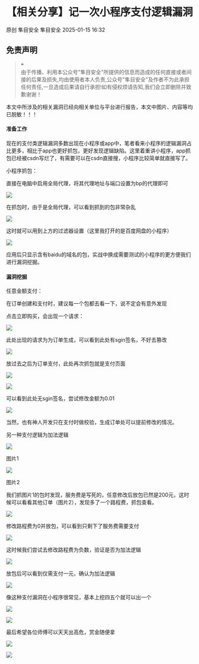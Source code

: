 #  【相关分享】记一次小程序支付逻辑漏洞   
原创 隼目安全  隼目安全   2025-01-15 16:32  
  
## 免责声明  
> ❝  
> 由于传播、利用本公众号"隼目安全"所提供的信息而造成的任何直接或者间接的后果及损失,均由使用者本人负责,公众号"隼目安全"及作者不为此承担任何责任,一旦造成后果请自行承担!如有侵权烦请告知,我们会立即删除并致歉谢谢！  
  
  
本文中所涉及的相关漏洞已经向相关单位与平台进行报告，本文中图片、内容等均已脱敏！！！  
#### 准备工作  
  
现在的支付类逻辑漏洞多数出现在小程序或app中，笔者看来小程序的逻辑漏洞占比更多，相比于app也更好抓包，更好发现逻辑缺陷。这里着重讲小程序，app抓包已经被csdn写烂了，有需要可以在csdn直接搜，小程序比较简单就直接写了。  
  
小程序抓包：  
  
直接在电脑中启用全局代理，将其代理地址与端口设置为bp的代理即可  
  
![](https://mmbiz.qpic.cn/mmbiz_png/9HKdHo8BvC1pyYictfRjlo3JHDbZhXmVYWtQoUnDcdzdaQHBjzcWyBEr1ypFLErgD6L0XziblMEfVv1iayoX2WWEw/640?wx_fmt=png&from=appmsg "")  
  
在抓包时，由于是全局代理，可以看到抓到的包非常杂乱  
  
![](https://mmbiz.qpic.cn/mmbiz_png/9HKdHo8BvC1pyYictfRjlo3JHDbZhXmVYygCUQQ9bZnoTq43VjIQKu8F2rSgajYsKbib2xjPqfwIjqzQTo62miaZQ/640?wx_fmt=png&from=appmsg "")  
  
这时就可以用到上方的过滤器设置（这里我打开的是百度网盘的小程序）  
  
![](https://mmbiz.qpic.cn/mmbiz_png/9HKdHo8BvC1pyYictfRjlo3JHDbZhXmVY7pUH7ceMmTFicDtYYCMsqXWm4KfBWT4cvK7mT7BW30OLHZqR0XeoxFQ/640?wx_fmt=png&from=appmsg "")  
  
应用后只显示含有baidu的域名的包，实战中换成需要测试的小程序的更方便我们进行漏洞挖掘。  
#### 漏洞挖掘  
  
任意金额支付：  
  
在订单创建和支付时，建议每一个包都去看一下，说不定会有意外发现  
  
点击立即购买，会出现一个请求：  
  
![](https://mmbiz.qpic.cn/mmbiz_png/9HKdHo8BvC1pyYictfRjlo3JHDbZhXmVYDw8MLAzpnI936qzyAXyWv7SBORSdqOgtbEcgxEqibzzyKibickHsZDJ2w/640?wx_fmt=png&from=appmsg "")  
  
此处出现的请求为为订单生成，可以看到此处有sgin签名，不好去篡改  
  
![](https://mmbiz.qpic.cn/mmbiz_png/9HKdHo8BvC1pyYictfRjlo3JHDbZhXmVY2tRoLf7DxNpPFyZ0qicFb0VRMFt0ibZ3qib1jibVqjVOvGMTbozzj5DFQQ/640?wx_fmt=png&from=appmsg "")  
  
放过去之后为订单支付，此处再次抓包就是支付页面  
  
![](https://mmbiz.qpic.cn/mmbiz_png/9HKdHo8BvC1pyYictfRjlo3JHDbZhXmVYRrDhjpr5efOObuWMicZkHH7U3oz4CDzdl0c7Owc5VtFFNpKJ31cHVzQ/640?wx_fmt=png&from=appmsg "")  
  
![](https://mmbiz.qpic.cn/mmbiz_png/9HKdHo8BvC1pyYictfRjlo3JHDbZhXmVYDTAibjrJOwkg1ickEuRtoK5vorbIXInLhT6vQDOohbOvhT1JrJnicaoZg/640?wx_fmt=png&from=appmsg "")  
  
可以看到此处无sgin签名，尝试修改金额为0.01  
  
![](https://mmbiz.qpic.cn/mmbiz_png/9HKdHo8BvC1pyYictfRjlo3JHDbZhXmVYIbTicgz0ibyoXClyXeshe2ic1ibsusQWicA6W1pyZulnaLOJXGyotODfxXg/640?wx_fmt=png&from=appmsg "")  
  
当然，也有神人开发只在支付时做校验，生成订单处可以提前修改的情况。  
  
另一种支付逻辑为加法逻辑  
  
![](https://mmbiz.qpic.cn/mmbiz_png/9HKdHo8BvC1pyYictfRjlo3JHDbZhXmVYMmXj3FIxh1MqyfRGt0uT4iab43b6Haib18kHhZic3FsFicCzibOGEOyn5icQ/640?wx_fmt=png&from=appmsg "")  
  
图片1  
  
![](https://mmbiz.qpic.cn/mmbiz_png/9HKdHo8BvC1pyYictfRjlo3JHDbZhXmVYwP4zFtcDrNVLSX8RIF6HZ80GILUX5LAOco0lpQvhXQibCNjmTv8g7Og/640?wx_fmt=png&from=appmsg "")  
  
图片2  
  
我们抓图片1的包时发现，服务费是写死的，任意修改后放包已然是200元，这时候可以看看其他订单（图片2），发现多了一个路程费，抓包查看。  
  
![](https://mmbiz.qpic.cn/mmbiz_png/9HKdHo8BvC1pyYictfRjlo3JHDbZhXmVYEl6vwy8ImayLiciaD5BibfaUdz5gsSRsEysHr45fkaKzia61zGgB6oiaHrw/640?wx_fmt=png&from=appmsg "")  
  
修改路程费为0并放包，可以看到只剩下了服务费需要支付  
  
![](https://mmbiz.qpic.cn/mmbiz_png/9HKdHo8BvC1pyYictfRjlo3JHDbZhXmVYNdzUlL2MrjYd4IRLbjuRiaJFlw5Sew040xSI8ZrHxwntxKNS23jSOibA/640?wx_fmt=png&from=appmsg "")  
  
这时候我们尝试去修改路程费为负数，验证是否为加法逻辑  
  
![](https://mmbiz.qpic.cn/mmbiz_png/9HKdHo8BvC1pyYictfRjlo3JHDbZhXmVYicZqmyLfGKjdysNxPzws5sicYeyH4ZibuN9kzf0kp87hfaCEfkiba3Ne3Q/640?wx_fmt=png&from=appmsg "")  
  
放包后可以看到仅需支付一元，确认为加法逻辑  
  
![](https://mmbiz.qpic.cn/mmbiz_png/9HKdHo8BvC1pyYictfRjlo3JHDbZhXmVYEOgataFia9U7AZc7ia0GJM1SRW5qdqMWhLxw362XwHhnibmrvxwCMLo2A/640?wx_fmt=png&from=appmsg "")  
  
像这种支付漏洞在小程序很常见，基本上挖四五个就可以出一个  
  
![](https://mmbiz.qpic.cn/mmbiz_png/9HKdHo8BvC1pyYictfRjlo3JHDbZhXmVYBlXYQjva6DibxN8XQlGelicjNBAhGJfWzeEbR8Y6uLJhmscia0LU3ibY5g/640?wx_fmt=png&from=appmsg "")  
  
![](https://mmbiz.qpic.cn/mmbiz_png/9HKdHo8BvC1pyYictfRjlo3JHDbZhXmVYsPsA267BAaJibjsMhedO8COWCtGDbK2ku9DpWzIBk7oTgXPMKMQL8xg/640?wx_fmt=png&from=appmsg "")  
  
最后希望各位师傅可以天天出高危，赏金随便拿  
  
  
![](https://mmbiz.qpic.cn/mmbiz_gif/9HKdHo8BvC1pyYictfRjlo3JHDbZhXmVYbDkbwsHqBPvLibkUicEPiaaRTKPHnpcHovyqDQpHcoJ3PWX53ZZibaYLrA/640?wx_fmt=gif "")  
  
  
![](https://mmbiz.qpic.cn/mmbiz_png/9HKdHo8BvC1pyYictfRjlo3JHDbZhXmVYbibicz25UEPFtLUHkTrTEIm0dCj2HsYCcWtg9AbfDtCEDmZT8h4tLz4g/640?wx_fmt=png "")  
  
  
  

